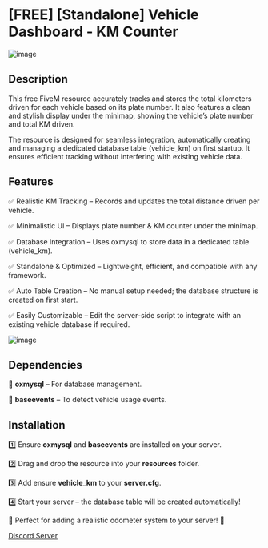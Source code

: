 # [FREE] [Standalone] Vehicle Dashboard - KM Counter
![image](https://github.com/user-attachments/assets/21550c8e-f1ae-49cb-b062-df0e6f234f94)

## Description
This free FiveM resource accurately tracks and stores the total kilometers driven for each vehicle based on its plate number. It also features a clean and stylish display under the minimap, showing the vehicle’s plate number and total KM driven.

The resource is designed for seamless integration, automatically creating and managing a dedicated database table (vehicle_km) on first startup. It ensures efficient tracking without interfering with existing vehicle data.

## Features
✅ Realistic KM Tracking – Records and updates the total distance driven per vehicle.

✅ Minimalistic UI – Displays plate number & KM counter under the minimap.

✅ Database Integration – Uses oxmysql to store data in a dedicated table (vehicle_km).

✅ Standalone & Optimized – Lightweight, efficient, and compatible with any framework.

✅ Auto Table Creation – No manual setup needed; the database structure is created on first start.

✅ Easily Customizable – Edit the server-side script to integrate with an existing vehicle database if required.

![image](https://github.com/user-attachments/assets/7db5a278-593f-415f-8ca6-5d1c174ea292)

## Dependencies
🔹 **oxmysql** – For database management.

🔹 **baseevents** – To detect vehicle usage events.

## Installation
1️⃣ Ensure **oxmysql** and **baseevents** are installed on your server.

2️⃣ Drag and drop the resource into your **resources** folder.

3️⃣ Add ensure **vehicle_km** to your **server.cfg**.

4️⃣ Start your server – the database table will be created automatically!

🔹 Perfect for adding a realistic odometer system to your server! 🚀

[Discord Server](https://discord.gg/8mMpPwh3QF)
